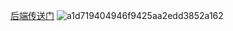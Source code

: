 [后端传送门](https://github.com/zarttic/sanSongMall)
![a1d719404946f9425aa2edd3852a162](https://user-images.githubusercontent.com/76742505/211195999-243d6cd5-1cb3-4976-b3d9-53eca0dbf5c2.png)
